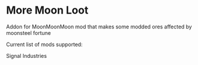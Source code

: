# More Moon Loot

Addon for MoonMoonMoon mod that makes some modded ores affected by moonsteel fortune

Current list of mods supported:

Signal Industries
